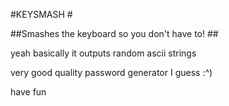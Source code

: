 #KEYSMASH #

##Smashes the keyboard so you don't have to! ##

yeah basically it outputs random ascii strings

very good quality password generator I guess :^)

have fun